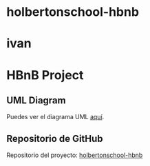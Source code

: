 # holbertonschool-hbnb
# ivan


# HBnB Project

## UML Diagram

Puedes ver el diagrama UML [aquí](https://files.slack.com/files-tmb/T0423U1MW21-F076VSEAC0L-ceecf86746/diagrama_de_clases_uml_hbnb_720.jpg).

## Repositorio de GitHub

Repositorio del proyecto: [holbertonschool-hbnb](URL_DE_TU_REPOSITORIO)
